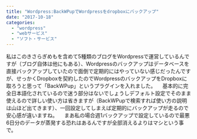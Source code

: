 ```yaml
---
title: "Wordpress:BackWPupでWordpressをdropboxにバックアップ"
date: "2017-10-18"
categories: 
  - "wordpress"
  - "webサービス"
  - "ソフト・サービス"
---
```


私はこのきさらぎめもを含めて5種類のブログをWordpressで運営しているんですが（ブログ自体は他にもある）、Wordpressのバックアップはデータベースを直接バックアップしていたので面倒で定期的にはやっていない感じだったんですが、せっかくDropboxを契約したのでWordpressのバックアップをDropboxに取ろうと思って「BackWPup」というプラグインを入れました。 　基本的に完全日本語化されているので迷う部分はないでしょうしデフォルト設定でそのまま使えるので詳しい使い方は省きますが（BackWPupで検索すれば使い方の説明は山ほど出てきます）、一回設定してしまえば定期的にバックアップが走るので安心感が違いますね。 　まあ私の場合週1バックアップで設定しているので最悪6日分のデータが蒸発する恐れはあるんですが全部消えるよりはマシという事で。
